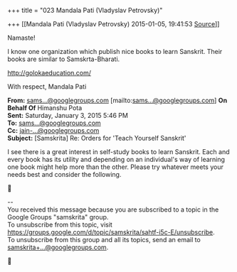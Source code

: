 +++
title = "023 Mandala Pati (Vladyslav Petrovsky)"

+++
[[Mandala Pati (Vladyslav Petrovsky)	2015-01-05, 19:41:53 [Source](https://groups.google.com/g/samskrita/c/sahtf-i5c-E)]]



Namaste!



I know one organization which publish nice books to learn Sanskrit. Their books are similar to Samskrta-Bharati.

<http://golokaeducation.com/>



With respect, Mandala Pati



**From:** [sams...@googlegroups.com]() \[mailto:[sams...@googlegroups.com]()\] **On Behalf Of** Himanshu Pota  
**Sent:** Saturday, January 3, 2015 5:46 PM  
**To:** [sams...@googlegroups.com]()  
**Cc:** [jain-...@googlegroups.com]()  
**Subject:** \[Samskrita\] Re: Orders for 'Teach Yourself Sanskrit'



I see there is a great interest in self-study books to learn Sanskrit. Each and every book has its utility and depending on an individual's way of learning one book might help more than the other. Please try whatever meets your needs best and consider the following.



--  
You received this message because you are subscribed to a topic in the Google Groups "samskrita" group.  
To unsubscribe from this topic, visit <https://groups.google.com/d/topic/samskrita/sahtf-i5c-E/unsubscribe>.  
To unsubscribe from this group and all its topics, send an email to [samskrita+...@googlegroups.com]().



